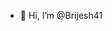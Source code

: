 - 👋 Hi, I’m @Brijesh41

<!---
Brijesh41/Brijesh41 is a ✨ special ✨ repository because its `README.md` (this file) appears on your GitHub profile.
You can click the Preview link to take a look at your changes.
--->
